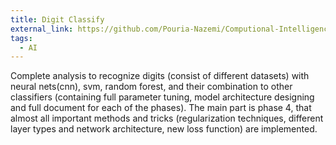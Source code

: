 ```yaml
---
title: Digit Classify
external_link: https://github.com/Pouria-Nazemi/Computional-Intelligence-Project
tags:
  - AI
---
```


Complete analysis to recognize digits (consist of different datasets) with neural nets(cnn), svm, random forest, and their combination to other classifiers (containing full parameter tuning, model architecture designing and full document for each of the phases). The main part is phase 4, that almost all important methods and tricks (regularization techniques, different layer types and network architecture, new loss function) are implemented.

<!--more-->
